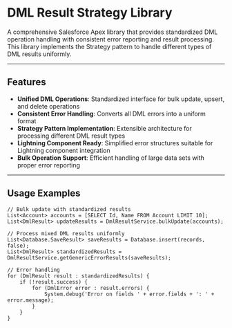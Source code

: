# DML Result Strategy Library

A comprehensive Salesforce Apex library that provides standardized DML operation handling with consistent error reporting and result processing. This library implements the Strategy pattern to handle different types of DML results uniformly.

---

## Features

- **Unified DML Operations**: Standardized interface for bulk update, upsert, and delete operations  
- **Consistent Error Handling**: Converts all DML errors into a uniform format  
- **Strategy Pattern Implementation**: Extensible architecture for processing different DML result types  
- **Lightning Component Ready**: Simplified error structures suitable for Lightning component integration  
- **Bulk Operation Support**: Efficient handling of large data sets with proper error reporting  

---

## Usage Examples

```apex
// Bulk update with standardized results
List<Account> accounts = [SELECT Id, Name FROM Account LIMIT 10];
List<DmlResult> updateResults = DmlResultService.bulkUpdate(accounts);

// Process mixed DML results uniformly
List<Database.SaveResult> saveResults = Database.insert(records, false);
List<DmlResult> standardizedResults = DmlResultService.getGenericErrorResults(saveResults);

// Error handling
for (DmlResult result : standardizedResults) {
    if (!result.success) {
        for (DmlError error : result.errors) {
            System.debug('Error on fields ' + error.fields + ': ' + error.message);
        }
    }
}
```



